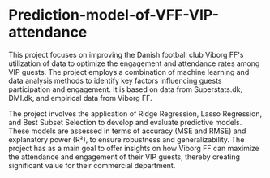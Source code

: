 # Prediction-model-of-VFF-VIP-attendance

This project focuses on improving the Danish football club Viborg FF's utilization of data to optimize the engagement and attendance rates among VIP guests. The project employs a combination of machine learning and data analysis methods to identify key factors influencing guests participation and engagement. It is based on data from Superstats.dk, DMI.dk, and empirical data from Viborg FF.

The project involves the application of Ridge Regression, Lasso Regression, and Best Subset Selection to develop and evaluate predictive models. These models are assessed in terms of accuracy (MSE and RMSE) and explanatory power (R²),  to ensure robustness and generalizability. 
The project has as a main goal to offer insights on how Viborg FF can maximize the attendance and engagement of their VIP guests, thereby creating significant value for their commercial department.






